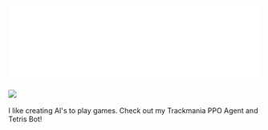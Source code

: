 <img src="https://raw.githubusercontent.com/AStrangePotato/AStrangePotato/refs/heads/main/waves.svg" width="100%" height="150">

![](https://komarev.com/ghpvc/?username=AStrangePotato&color=0ca4a5)

I like creating AI's to play games. Check out my Trackmania PPO Agent and Tetris Bot!
